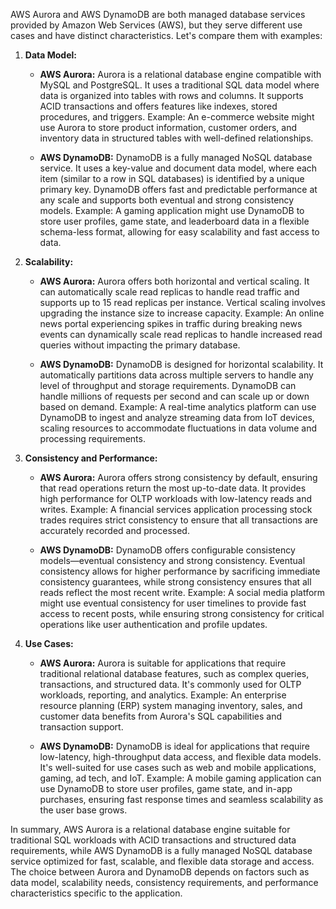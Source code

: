 AWS Aurora and AWS DynamoDB are both managed database services provided by Amazon Web Services (AWS), but they serve different use cases and have distinct characteristics. Let's compare them with examples:

1. **Data Model:**
   - **AWS Aurora:** Aurora is a relational database engine compatible with MySQL and PostgreSQL. It uses a traditional SQL data model where data is organized into tables with rows and columns. It supports ACID transactions and offers features like indexes, stored procedures, and triggers.
     Example: An e-commerce website might use Aurora to store product information, customer orders, and inventory data in structured tables with well-defined relationships.

   - **AWS DynamoDB:** DynamoDB is a fully managed NoSQL database service. It uses a key-value and document data model, where each item (similar to a row in SQL databases) is identified by a unique primary key. DynamoDB offers fast and predictable performance at any scale and supports both eventual and strong consistency models.
     Example: A gaming application might use DynamoDB to store user profiles, game state, and leaderboard data in a flexible schema-less format, allowing for easy scalability and fast access to data.

2. **Scalability:**
   - **AWS Aurora:** Aurora offers both horizontal and vertical scaling. It can automatically scale read replicas to handle read traffic and supports up to 15 read replicas per instance. Vertical scaling involves upgrading the instance size to increase capacity.
     Example: An online news portal experiencing spikes in traffic during breaking news events can dynamically scale read replicas to handle increased read queries without impacting the primary database.

   - **AWS DynamoDB:** DynamoDB is designed for horizontal scalability. It automatically partitions data across multiple servers to handle any level of throughput and storage requirements. DynamoDB can handle millions of requests per second and can scale up or down based on demand.
     Example: A real-time analytics platform can use DynamoDB to ingest and analyze streaming data from IoT devices, scaling resources to accommodate fluctuations in data volume and processing requirements.

3. **Consistency and Performance:**
   - **AWS Aurora:** Aurora offers strong consistency by default, ensuring that read operations return the most up-to-date data. It provides high performance for OLTP workloads with low-latency reads and writes.
     Example: A financial services application processing stock trades requires strict consistency to ensure that all transactions are accurately recorded and processed.

   - **AWS DynamoDB:** DynamoDB offers configurable consistency models—eventual consistency and strong consistency. Eventual consistency allows for higher performance by sacrificing immediate consistency guarantees, while strong consistency ensures that all reads reflect the most recent write.
     Example: A social media platform might use eventual consistency for user timelines to provide fast access to recent posts, while ensuring strong consistency for critical operations like user authentication and profile updates.

4. **Use Cases:**
   - **AWS Aurora:** Aurora is suitable for applications that require traditional relational database features, such as complex queries, transactions, and structured data. It's commonly used for OLTP workloads, reporting, and analytics.
     Example: An enterprise resource planning (ERP) system managing inventory, sales, and customer data benefits from Aurora's SQL capabilities and transaction support.

   - **AWS DynamoDB:** DynamoDB is ideal for applications that require low-latency, high-throughput data access, and flexible data models. It's well-suited for use cases such as web and mobile applications, gaming, ad tech, and IoT.
     Example: A mobile gaming application can use DynamoDB to store user profiles, game state, and in-app purchases, ensuring fast response times and seamless scalability as the user base grows.

In summary, AWS Aurora is a relational database engine suitable for traditional SQL workloads with ACID transactions and structured data requirements, while AWS DynamoDB is a fully managed NoSQL database service optimized for fast, scalable, and flexible data storage and access. The choice between Aurora and DynamoDB depends on factors such as data model, scalability needs, consistency requirements, and performance characteristics specific to the application.
